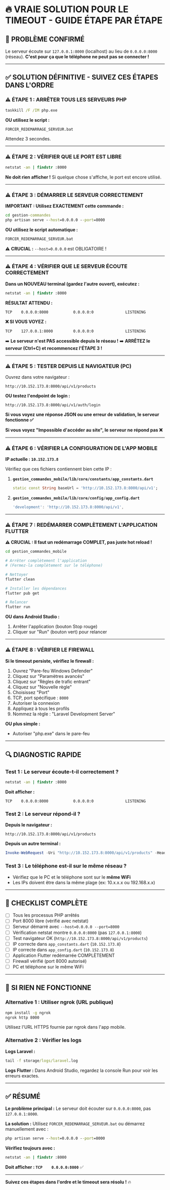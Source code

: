 # 🔥 VRAIE SOLUTION POUR LE TIMEOUT - GUIDE ÉTAPE PAR ÉTAPE

## 🚨 PROBLÈME CONFIRMÉ

Le serveur écoute sur `127.0.0.1:8000` (localhost) au lieu de `0.0.0.0:8000` (réseau).
**C'est pour ça que le téléphone ne peut pas se connecter !**

---

## ✅ SOLUTION DÉFINITIVE - SUIVEZ CES ÉTAPES DANS L'ORDRE

### ⚠️ ÉTAPE 1 : ARRÊTER TOUS LES SERVEURS PHP

```cmd
taskkill /F /IM php.exe
```

**OU utilisez le script :**
```cmd
FORCER_REDEMARRAGE_SERVEUR.bat
```

Attendez 3 secondes.

---

### ⚠️ ÉTAPE 2 : VÉRIFIER QUE LE PORT EST LIBRE

```cmd
netstat -an | findstr :8000
```

**Ne doit rien afficher !** Si quelque chose s'affiche, le port est encore utilisé.

---

### ⚠️ ÉTAPE 3 : DÉMARRER LE SERVEUR CORRECTEMENT

**IMPORTANT : Utilisez EXACTEMENT cette commande :**

```cmd
cd gestion-commandes
php artisan serve --host=0.0.0.0 --port=8000
```

**OU utilisez le script automatique :**
```cmd
FORCER_REDEMARRAGE_SERVEUR.bat
```

⚠️ **CRUCIAL :** `--host=0.0.0.0` est OBLIGATOIRE !

---

### ⚠️ ÉTAPE 4 : VÉRIFIER QUE LE SERVEUR ÉCOUTE CORRECTEMENT

**Dans un NOUVEAU terminal (gardez l'autre ouvert), exécutez :**

```cmd
netstat -an | findstr :8000
```

**RÉSULTAT ATTENDU :**
```
TCP    0.0.0.0:8000           0.0.0.0:0              LISTENING
```

**❌ SI VOUS VOYEZ :**
```
TCP    127.0.0.1:8000         0.0.0.0:0              LISTENING
```

➡️ **Le serveur n'est PAS accessible depuis le réseau !**
➡️ **ARRÊTEZ le serveur (Ctrl+C) et recommencez l'ÉTAPE 3 !**

---

### ⚠️ ÉTAPE 5 : TESTER DEPUIS LE NAVIGATEUR (PC)

Ouvrez dans votre navigateur :
```
http://10.152.173.8:8000/api/v1/products
```

**OU testez l'endpoint de login :**
```
http://10.152.173.8:8000/api/v1/auth/login
```

**Si vous voyez une réponse JSON ou une erreur de validation, le serveur fonctionne ✅**

**Si vous voyez "Impossible d'accéder au site", le serveur ne répond pas ❌**

---

### ⚠️ ÉTAPE 6 : VÉRIFIER LA CONFIGURATION DE L'APP MOBILE

**IP actuelle : `10.152.173.8`**

Vérifiez que ces fichiers contiennent bien cette IP :

1. **`gestion_commandes_mobile/lib/core/constants/app_constants.dart`**
   ```dart
   static const String baseUrl = 'http://10.152.173.8:8000/api/v1';
   ```

2. **`gestion_commandes_mobile/lib/core/config/app_config.dart`**
   ```dart
   'development': 'http://10.152.173.8:8000/api/v1',
   ```

---

### ⚠️ ÉTAPE 7 : REDÉMARRER COMPLÈTEMENT L'APPLICATION FLUTTER

**⚠️ CRUCIAL : Il faut un redémarrage COMPLET, pas juste hot reload !**

```bash
cd gestion_commandes_mobile

# Arrêter complètement l'application
# (Fermez-la complètement sur le téléphone)

# Nettoyer
flutter clean

# Installer les dépendances
flutter pub get

# Relancer
flutter run
```

**OU dans Android Studio :**
1. Arrêter l'application (bouton Stop rouge)
2. Cliquer sur "Run" (bouton vert) pour relancer

---

### ⚠️ ÉTAPE 8 : VÉRIFIER LE FIREWALL

**Si le timeout persiste, vérifiez le firewall :**

1. Ouvrez "Pare-feu Windows Defender"
2. Cliquez sur "Paramètres avancés"
3. Cliquez sur "Règles de trafic entrant"
4. Cliquez sur "Nouvelle règle"
5. Choisissez "Port"
6. TCP, port spécifique : `8000`
7. Autoriser la connexion
8. Appliquez à tous les profils
9. Nommez la règle : "Laravel Development Server"

**OU plus simple :**
- Autoriser "php.exe" dans le pare-feu

---

## 🔍 DIAGNOSTIC RAPIDE

### Test 1 : Le serveur écoute-t-il correctement ?

```cmd
netstat -an | findstr :8000
```

**Doit afficher :**
```
TCP    0.0.0.0:8000           0.0.0.0:0              LISTENING
```

### Test 2 : Le serveur répond-il ?

**Depuis le navigateur :**
```
http://10.152.173.8:8000/api/v1/products
```

**Depuis un autre terminal :**
```powershell
Invoke-WebRequest -Uri "http://10.152.173.8:8000/api/v1/products" -Headers @{"X-Mobile-App"="true"}
```

### Test 3 : Le téléphone est-il sur le même réseau ?

- Vérifiez que le PC et le téléphone sont sur le **même WiFi**
- Les IPs doivent être dans la même plage (ex: 10.x.x.x ou 192.168.x.x)

---

## 🎯 CHECKLIST COMPLÈTE

- [ ] Tous les processus PHP arrêtés
- [ ] Port 8000 libre (vérifié avec netstat)
- [ ] Serveur démarré avec `--host=0.0.0.0 --port=8000`
- [ ] Vérification netstat montre `0.0.0.0:8000` (pas `127.0.0.1:8000`)
- [ ] Test navigateur OK (`http://10.152.173.8:8000/api/v1/products`)
- [ ] IP correcte dans `app_constants.dart` (`10.152.173.8`)
- [ ] IP correcte dans `app_config.dart` (`10.152.173.8`)
- [ ] Application Flutter redémarrée COMPLÈTEMENT
- [ ] Firewall vérifié (port 8000 autorisé)
- [ ] PC et téléphone sur le même WiFi

---

## 🚨 SI RIEN NE FONCTIONNE

### Alternative 1 : Utiliser ngrok (URL publique)

```cmd
npm install -g ngrok
ngrok http 8000
```

Utilisez l'URL HTTPS fournie par ngrok dans l'app mobile.

### Alternative 2 : Vérifier les logs

**Logs Laravel :**
```cmd
tail -f storage/logs/laravel.log
```

**Logs Flutter :**
Dans Android Studio, regardez la console Run pour voir les erreurs exactes.

---

## ✅ RÉSUMÉ

**Le problème principal :** Le serveur doit écouter sur `0.0.0.0:8000`, pas `127.0.0.1:8000`.

**La solution :** Utilisez `FORCER_REDEMARRAGE_SERVEUR.bat` ou démarrez manuellement avec :
```cmd
php artisan serve --host=0.0.0.0 --port=8000
```

**Vérifiez toujours avec :**
```cmd
netstat -an | findstr :8000
```

**Doit afficher : `TCP    0.0.0.0:8000`** ✅

---

**Suivez ces étapes dans l'ordre et le timeout sera résolu !** 🔥


